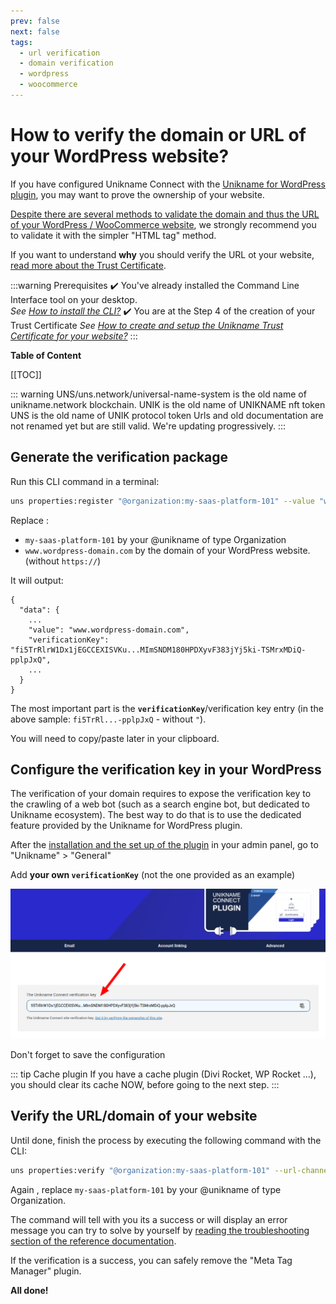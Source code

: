 ```yaml
---
prev: false
next: false
tags:
  - url verification
  - domain verification
  - wordpress
  - woocommerce
---
```




# How to verify the domain or URL of your WordPress website?

If you have configured Unikname Connect with the [Unikname for WordPress plugin](/3-unikname-connect/integration-technology/wordpress/), you may want to prove the ownership of your website.

[Despite there are several methods to validate the domain and thus the URL of your WordPress / WooCommerce website](/3-unikname-connect/howto-create-unikname-trust-certificate-organization.html#step-4-prove-the-ownership-of-your-website), we strongly recommend you to validate it with the simpler "HTML tag" method.

If you want to understand **why** you should verify the URL ot your website, [read more about the Trust Certificate](/3-unikname-connect/howto-create-unikname-trust-certificate-organization.html#trust-appearance).

:::warning Prerequisites
:heavy_check_mark: You've already installed the Command Line Interface tool on your desktop.  
<hbox>_See [How to install the CLI?](/3-unikname-connect/howto-install-uns-cli)_</hbox>
:heavy_check_mark: You are at the Step 4 of the creation of your Trust Certificate
<hbox>_See [How to create and setup the Unikname Trust Certificate for your website?](/3-unikname-connect/howto-create-unikname-trust-certificate-organization.html#step-4-prove-the-ownership-of-your-website)_</hbox>
:::

**Table of Content**

[[TOC]]

::: warning
UNS/uns.network/universal-name-system is the old name of unikname.network blockchain.
UNIK is the old name of UNIKNAME nft token
UNS is the old name of UNIK protocol token
Urls and old documentation are not renamed yet but are still valid. We're updating progressively.
:::
## Generate the verification package

Run this CLI command in a terminal:

```bash
uns properties:register "@organization:my-saas-platform-101" --value "www.wordpress-domain.com" 
```
Replace :
- `my-saas-platform-101` by your @unikname of type Organization
- `www.wordpress-domain.com` by the domain of your WordPress website. (without `https://`)

It will output:

```json{5}
{
  "data": {
    ...
    "value": "www.wordpress-domain.com",
    "verificationKey": "fi5TrRlrW1Dx1jEGCCEXISVKu...MImSNDM180HPDXyvF383jYj5ki-TSMrxMDiQ-pplpJxQ",
    ...
  }
}
```

The most important part is the **`verificationKey`**/verification key entry (in the above sample: `fi5TrRl...-pplpJxQ` - without `"`).

You will need to copy/paste later in your clipboard.

## Configure the verification key in your WordPress

The verification of your domain requires to expose the verification key to the crawling of a web bot (such as a search engine bot, but dedicated to Unikname ecosystem).
The best way to do that is to use the dedicated feature provided by the Unikname for WordPress plugin.

After the [installation and the set up of the plugin](/3-unikname-connect/integration-technology/wordpress/#step-1-install-the-wordpress-plugin) in your admin panel, go to "Unikname" &gt; "General"

Add **your own `verificationKey`** (not the one provided as an example)

<hpicture>![Unikname Connect trust certificate example](./images/verificationkey-configuration.png)</hpicture>

Don't forget to save the configuration

::: tip Cache plugin
If you have a cache plugin (Divi Rocket, WP Rocket ...), you should clear its cache NOW, before going to the next step.
:::

## Verify the URL/domain of your website

Until done, finish the process by executing the following command with the CLI:

```bash
uns properties:verify "@organization:my-saas-platform-101" --url-channel html
```

Again , replace `my-saas-platform-101` by your @unikname of type Organization.

The command will tell with you its a success or will display an error message you can try to solve by yourself by [reading the troubleshooting section of the reference documentation](/3-unikname-connect/howto-create-unikname-trust-certificate-organization.html#what-to-do-when-it-doesn-t-work).

If the verification is a success, you can safely remove the "Meta Tag Manager" plugin.

**All done!** 

<hseparator/>
